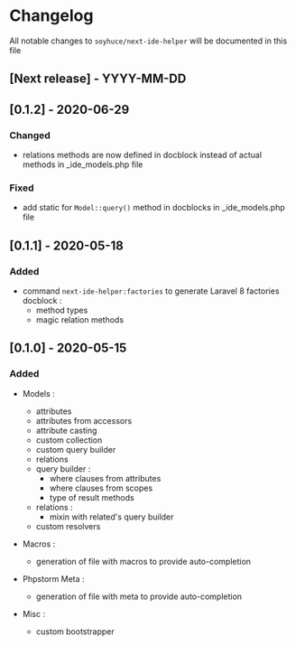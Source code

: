 # Changelog

All notable changes to `soyhuce/next-ide-helper` will be documented in this file

## [Next release] - YYYY-MM-DD

## [0.1.2] - 2020-06-29

### Changed

- relations methods are now defined in docblock instead of actual methods in _ide_models.php file

### Fixed

- add static for `Model::query()` method in docblocks in _ide_models.php file

## [0.1.1] - 2020-05-18

### Added

- command `next-ide-helper:factories` to generate Laravel 8 factories docblock :
    - method types
    - magic relation methods

## [0.1.0] - 2020-05-15

### Added

- Models :
    - attributes
    - attributes from accessors
    - attribute casting
    - custom collection
    - custom query builder
    - relations
    - query builder :
        - where clauses from attributes
        - where clauses from scopes
        - type of result methods
    - relations :
        - mixin with related's query builder
    - custom resolvers

- Macros :
    - generation of file with macros to provide auto-completion

- Phpstorm Meta :
    - generation of file with meta to provide auto-completion
    
- Misc :
    - custom bootstrapper
